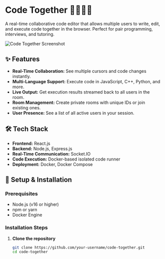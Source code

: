 # Code Together 👨‍💻👩‍💻

A real-time collaborative code editor that allows multiple users to write, edit, and execute code together in the browser. Perfect for pair programming, interviews, and tutoring.

![Code Together Screenshot](https://via.placeholder.com/800x400.png?text=Code+Together+Screenshot)

## ✨ Features

- **Real-Time Collaboration:** See multiple cursors and code changes instantly.
- **Multi-Language Support:** Execute code in JavaScript, C++, Python, and more.
- **Live Output:** Get execution results streamed back to all users in the room.
- **Room Management:** Create private rooms with unique IDs or join existing ones.
- **User Presence:** See a list of all active users in your session.

## 🛠 Tech Stack

- **Frontend:** React.js
- **Backend:** Node.js, Express.js
- **Real-Time Communication:** Socket.IO
- **Code Execution:** Docker-based isolated code runner
- **Deployment:** Docker, Docker Compose

## 🚀 Setup & Installation

### Prerequisites
- Node.js (v16 or higher)
- npm or yarn
- Docker Engine

### Installation Steps

1. **Clone the repository**
   ```bash
   git clone https://github.com/your-username/code-together.git
   cd code-together
